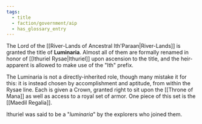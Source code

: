 ```yaml
---
tags:
  - title
  - faction/government/aip
  - has_glossary_entry
---
```

The Lord of the [[River-Lands of Ancestral Ith'Paraan|River-Lands]] is granted the title of **Luminaria**. Almost all of them are formally renamed in honor of [[Ithuriel Rysae|Ithuriel]] upon ascension to the title, and the heir-apparent is allowed to make use of the "Ith" prefix.

The Luminaria is not a directly-inherited role, though many mistake it for this: it is instead chosen by accomplishment and aptitude, from within the Rysae line. Each is given a Crown, granted right to sit upon the [[Throne of Mana]] as well as access to a royal set of armor. One piece of this set is the [[Maedil Regalia]].

Ithuriel was said to be a "*luminaria*" by the explorers who joined them.